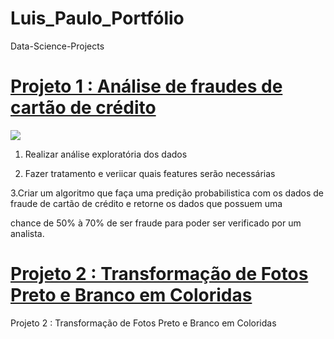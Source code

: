 # Luis_Paulo_Portfólio

Data-Science-Projects

# [Projeto 1 :  Análise de fraudes de cartão de crédito](https://github.com/bezerraluis/Luis_Paulo_Portf-lio/blob/master/Projeto_A%C3%A7%C3%A3o_humana_em_Fraude_de_cart%C3%A3o_de_cr%C3%A9dito.ipynb)

![](https://github.com/bezerraluis/Luis_Paulo_Portf-lio/blob/master/images/grafico.png)

1. Realizar análise exploratória dos dados

2. Fazer tratamento e veriicar quais features serão necessárias 

3.Criar um algoritmo que faça uma predição probabilistica com os dados de fraude de cartão de crédito e retorne os dados que possuem uma 

chance de 50% à 70% de ser fraude para poder ser verificado por um analista.










# [Projeto 2 :  Transformação de Fotos Preto e Branco em Coloridas](https://github.com/bezerraluis/Luis_Paulo_Portf/blob/master/Post_no_Blog.ipynb)
Projeto 2 :  Transformação de Fotos Preto e Branco em Coloridas
